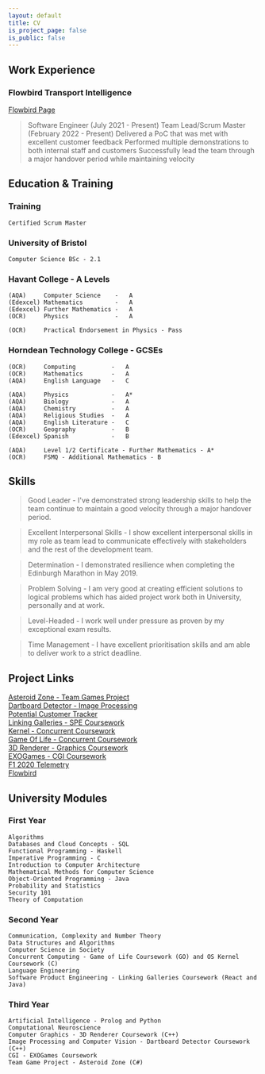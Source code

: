```yaml
---
layout: default
title: CV
is_project_page: false
is_public: false
---
```


<div class="float-container">

  <div class="float-child-1" markdown="1">
  <div class="work-experience" markdown="1">

## Work Experience
### Flowbird Transport Intelligence

[Flowbird Page](flowbird.md)
> Software Engineer (July 2021 - Present)
> Team Lead/Scrum Master (February 2022 - Present)
> Delivered a PoC that was met with excellent customer feedback
> Performed multiple demonstrations to both internal staff and customers
> Successfully lead the team through a major handover period while maintaining velocity

  </div>
  <div class="education" markdown="1">

## Education & Training
### Training
```
Certified Scrum Master
```

### University of Bristol
```
Computer Science BSc - 2.1
```
### Havant College - A Levels
```
(AQA)     Computer Science    -   A
(Edexcel) Mathematics         -   A
(Edexcel) Further Mathematics -   A
(OCR)     Physics             -   A

(OCR)     Practical Endorsement in Physics - Pass
```
### Horndean Technology College - GCSEs
```
(OCR)     Computing          -   A
(OCR)     Mathematics        -   A
(AQA)     English Language   -   C

(AQA)     Physics            -   A*
(AQA)     Biology            -   A
(AQA)     Chemistry          -   A
(AQA)     Religious Studies  -   A
(AQA)     English Literature -   C
(OCR)     Geography          -   B
(Edexcel) Spanish            -   B
```
```
(AQA)     Level 1/2 Certificate - Further Mathematics - A*
(OCR)     FSMQ - Additional Mathematics - B
```

  </div>
  <div class="skills" markdown="1">

## Skills

> Good Leader                    -  I've demonstrated strong leadership skills to help the team continue to maintain a good velocity through a major handover period.

> Excellent Interpersonal Skills -  I show excellent interpersonal skills in my role as team lead to communicate effectively with stakeholders and the rest of the development team.

> Determination                  -  I demonstrated resilience when completing the Edinburgh Marathon in May 2019.

> Problem Solving                -  I am very good at creating efficient solutions to logical problems which has aided project work both in University, personally and at work.

> Level-Headed                   -  I work well under pressure as proven by my exceptional exam results.

> Time Management                -  I have excellent prioritisation skills and am able to deliver work to a strict deadline.

  </div>
  </div>
  <div class="float-child-2" markdown="1">
  <div class="project" markdown="1">

## Project Links

[Asteroid Zone - Team Games Project](asteroidzone.md)  
[Dartboard Detector - Image Processing](dartboarddetector.md)  
[Potential Customer Tracker](potentialcustomerstracker.md)  
[Linking Galleries - SPE Coursework](linkinggalleries.md)  
[Kernel - Concurrent Coursework](kernel.md)  
[Game Of Life - Concurrent Coursework](gameoflife.md)  
[3D Renderer - Graphics Coursework](3drenderer.md)  
[EXOGames - CGI Coursework](exogames.md)  
[F1 2020 Telemetry](f1telemetry.md)  
[Flowbird](flowbird.md)  

  </div>
  <div class="modules" markdown="1">

## University Modules

### First Year

```
Algorithms
Databases and Cloud Concepts - SQL
Functional Programming - Haskell
Imperative Programming - C
Introduction to Computer Architecture
Mathematical Methods for Computer Science
Object-Oriented Programming - Java
Probability and Statistics
Security 101
Theory of Computation
```

### Second Year

```
Communication, Complexity and Number Theory
Data Structures and Algorithms
Computer Science in Society
Concurrent Computing - Game of Life Coursework (GO) and OS Kernel Coursework (C)
Language Engineering
Software Product Engineering - Linking Galleries Coursework (React and Java)
```

### Third Year

```
Artificial Intelligence - Prolog and Python
Computational Neuroscience
Computer Graphics - 3D Renderer Coursework (C++)
Image Processing and Computer Vision - Dartboard Detector Coursework (C++)
CGI - EXOGames Coursework
Team Game Project - Asteroid Zone (C#)
```

  </div>
  </div>
</div>
